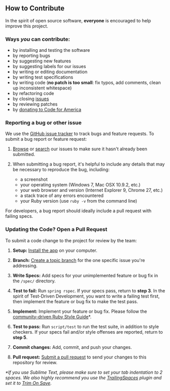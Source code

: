 ## How to Contribute

In the spirit of open source software, **everyone** is encouraged to help
improve this project.

### Ways *you* can contribute:

* by installing and testing the software
* by reporting bugs
* by suggesting new features
* by suggesting labels for our issues
* by writing or editing documentation
* by writing test specifications
* by writing code (**no patch is too small**: fix typos, add comments, clean up
  inconsistent whitespace)
* by refactoring code
* by closing [issues][issue_tracker]
* by reviewing patches
* by [donating to Code for America][donate]

### Reporting a bug or other issue

We use the [GitHub issue tracker][issue_tracker] to track bugs and feature
requests. To submit a bug report or feature request:

1. [Browse][issue_tracker] or [search][issue_search] our issues to make sure
it hasn't already been submitted.

2. When submitting a bug report, it's helpful to include any details that may
be necessary to reproduce the bug, including:

    - a screenshot
    - your operating system (Windows 7, Mac OSX 10.9.2, etc.)
    - your web browser and version (Internet Explorer 9, Chrome 27, etc.)
    - a stack trace of any errors encountered
    - your Ruby version (use `ruby -v` from the command line)

For developers, a bug report should ideally include a pull request with
failing specs.

### Updating the Code? Open a Pull Request

To submit a code change to the project for review by the team:

1. **Setup:** [Install the app][install] on your computer.

2. **Branch:** [Create a topic branch][branch] for the one specific issue
you're addressing.

3. **Write Specs:** Add specs for your unimplemented feature or bug fix in the
`/spec/` directory.

4. **Test to fail:** Run `spring rspec`. If your specs pass, return to **step 3**.
In the spirit of Test-Driven Development, you want to write a failing test
first, then implement the feature or bug fix to make the test pass.

5. **Implement:** Implement your feature or bug fix. Please follow the
[community-driven Ruby Style Guide][style_guide]*.

6. **Test to pass:** Run `script/test` to run the test suite, in addition to style checkers. If your specs fail and/or style offenses are reported, return to **step 5**.

7. **Commit changes:** Add, commit, and push your changes.

8. **Pull request:** [Submit a pull request][pr] to send your changes to this
repository for review.

_*If you use Sublime Text, please make sure to set your tab indentation to 2
spaces. We also highly recommend you use the [TrailingSpaces][trailing_spaces]
plugin and set it to [Trim On Save][trim_on_save]._

[donate]: http://codeforamerica.org/support-us/
[issue_tracker]: https://github.com/codeforamerica/ohana-api/issues
[issue_search]: https://github.com/codeforamerica/ohana-api/search?ref=cmdform&type=Issues
[install]: https://github.com/codeforamerica/ohana-api/blob/master/INSTALL.md
[branch]: https://help.github.com/articles/fork-a-repo#create-branches
[style_guide]: https://github.com/bbatsov/ruby-style-guide
[pr]: http://help.github.com/send-pull-requests/
[trailing_spaces]: https://github.com/SublimeText/TrailingSpaces
[trim_on_save]: https://github.com/SublimeText/TrailingSpaces#trim-on-save
